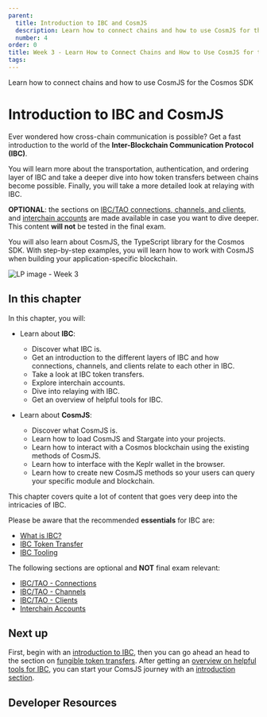 ```yaml
---
parent:
  title: Introduction to IBC and CosmJS
  description: Learn how to connect chains and how to use CosmJS for the Cosmos SDK
  number: 4
order: 0
title: Week 3 - Learn How to Connect Chains and How to Use CosmJS for the Cosmos SDK
tags:
---
```


<div class="tm-overline tm-rf-1 tm-lh-title tm-medium tm-muted">Learn how to connect chains and how to use CosmJS for the Cosmos SDK</div>
<h1 class="mt-4 mb-6">Introduction to IBC and CosmJS</h1>

Ever wondered how cross-chain communication is possible? Get a fast introduction to the world of the **Inter-Blockchain Communication Protocol (IBC)**.

You will learn more about the transportation, authentication, and ordering layer of IBC and take a deeper dive into how token transfers between chains become possible. Finally, you will take a more detailed look at relaying with IBC.

<HighlightBox type="info">
  
**OPTIONAL**: the sections on [IBC/TAO connections, channels, and clients](/academy/3-ibc/2-connections.md), and [interchain accounts](/academy/3-ibc/6-ica.md) are made available in case you want to dive deeper. This content **will not** be tested in the final exam.
  
</HighlightBox>

You will also learn about CosmJS, the TypeScript library for the Cosmos SDK. With step-by-step examples, you will learn how to work with CosmJS when building your application-specific blockchain.

![LP image - Week 3](/planet-pod.svg)

## In this chapter

<HighlightBox type="learning">

In this chapter, you will:

* Learn about **IBC**:
  * Discover what IBC is.
  * Get an introduction to the different layers of IBC and how connections, channels, and clients relate to each other in IBC.
  * Take a look at IBC token transfers.
  * Explore interchain accounts.
  * Dive into relaying with IBC.
  * Get an overview of helpful tools for IBC.

* Learn about **CosmJS**:
  * Discover what CosmJS is.
  * Learn how to load CosmJS and Stargate into your projects.
  * Learn how to interact with a Cosmos blockchain using the existing methods of CosmJS.
  * Learn how to interface with the Keplr wallet in the browser.
  * Learn how to create new CosmJS methods so your users can query your specific module and blockchain.

</HighlightBox>

<HighlightBox type="info">

This chapter covers quite a lot of content that goes very deep into the intricacies of IBC.

Please be aware that the recommended **essentials** for IBC are:

* [What is IBC?](/academy/3-ibc/1-what-is-ibc.md)
* [IBC Token Transfer](/academy/3-ibc/5-token-transfer.md)
* [IBC Tooling](/academy/3-ibc/7-ibc-tooling.md)

The following sections are optional and **NOT** final exam relevant:

* [IBC/TAO - Connections](/academy/3-ibc/2-connections.md)
* [IBC/TAO - Channels](/academy/3-ibc/3-channels.md)
* [IBC/TAO - Clients](/academy/3-ibc/4-clients.md)
* [Interchain Accounts](/academy/3-ibc/6-ica.md)

</HighlightBox>

## Next up

First, begin with an [introduction to IBC](/academy/3-ibc/1-what-is-ibc.md), then you can go ahead an head to the section on [fungible token transfers](/academy/3-ibc/5-token-transfer.md). After getting an [overview on helpful tools for IBC](/academy/3-ibc/7-ibc-tooling.md), you can start your ComsJS journey with an [introduction section](/tutorials/7-cosmjs/1-cosmjs-intro.md).

## Developer Resources

<div v-for="resource in $themeConfig.resources">
  <Resource
    :title="resource.title"
    :description="resource.description"
    :links="resource.links"
    :image="resource.image"
    :large="true"
  />
  <br/>
</div>
